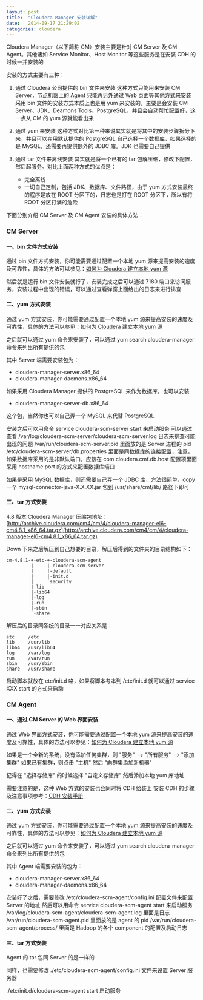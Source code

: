 ```yaml
---
layout: post
title:  "Cloudera Manager 安装详解"
date:   2014-09-17 21:29:02
categories: cloudera
---
```


Cloudera Manager（以下简称 CM）安装主要是针对 CM Server 及 CM Agent。其他诸如 Service Monitor、Host Monitor 等这些服务是在安装 CDH 的时候一并安装的

安装的方式主要有三种：

1. 通过 Cloudera 公司提供的 bin 文件来安装
   这种方式只能用来安装 CM Server，节点机器上的 Agent 只能再另外通过 Web 页面等其他方式来安装
   采用 bin 文件的安装方式本质上也是用 yum 来安装的，主要是会安装 CM Server、JDK、Deamons Tools、PostgreSQL，并且会自动帮忙配置好，这一点从 CM 的 yum 源就能看出来

2. 通过 yum 来安装
   这种方式对比第一种来说其实就是将其中的安装步骤拆分下来，并且可以弃用默认提供的 PostgreSQL 自己选择一个数据库，如果选择的是 MySQL，还需要再提供额外的 JDBC 库。JDK 也需要自己提供

3. 通过 tar 文件来离线安装
   其实就是将一个已有的 tar 包解压缩，修改下配置，然后起服务。对比上面两种方式的优点是：
    * 完全离线
    * 一切自己定制，包括 JDK、数据库、文件路径，由于 yum 方式安装最终的程序是放在 ROOT 分区下的，日志也是打在 ROOT 分区下，所以有将 ROOT 分区打满的危险

下面分别介绍 CM Server 及 CM Agent 安装的具体方法：

### CM Server
#### 一、bin 文件方式安装
通过 bin 文件方式安装，你可能需要通过配置一个本地 yum 源来提高安装的速度及可靠性，具体的方法可以参见：[如何为 Cloudera 建立本地 yum 源](/blog/2014/09/18/how-to-create-yum-source-for-cloudera/)

然后就是运行 bin 文件安装就行了，安装完成之后可以通过 7180 端口来访问服务，安装过程中出现的错误，可以通过查看弹窗上面给出的日志来进行排查

#### 二、yum 方式安装
通过 yum 方式安装，你可能需要通过配置一个本地 yum 源来提高安装的速度及可靠性，具体的方法可以参见：[如何为 Cloudera 建立本地 yum 源](/blog/2014/09/18/how-to-create-yum-source-for-cloudera/)

之后就可以通过 yum 命令来安装了，可以通过 yum search cloudera-manager 命令来列出所有提供的包

其中 Server 端需要安装包为：

   * cloudera-manager-server.x86_64   
   * cloudera-manager-daemons.x86_64

如果采用 Cloudera Manager 提供的 PostgreSQL 来作为数据库，也可以安装

   * cloudera-manager-server-db.x86_64   

这个包，当然你也可以自己弄一个 MySQL 来代替 PostgreSQL

安装之后可以用命令 service cloudera-scm-server start 来启动服务
可以通过查看 /var/log/cloudera-scm-server/cloudera-scm-server.log 日志来排查可能出现的问题
/var/run/cloudera-scm-server.pid 里面放的是 Server 进程的 pid
/etc/cloudera-scm-server/db.properties 里面是同数据库的连接配置，注意，如果数据库采用的是非默认端口，应该在 com.cloudera.cmf.db.host 配置项里面采用 hostname:port 的方式来配置数据库端口

如果是采用 MySQL 数据库，则还需要自己弄一个 JDBC 库，方法很简单，copy 一个 mysql-connector-java-X.X.XX.jar 包到 /usr/share/cmf/lib/ 路径下即可

#### 三、tar 方式安装
4.8 版本 Cloudera Manager 压缩包地址：
[http://archive.cloudera.com/cm4/cm/4/cloudera-manager-el6-cm4.8.1_x86_64.tar.gz](http://archive.cloudera.com/cm4/cm/4/cloudera-manager-el6-cm4.8.1_x86_64.tar.gz)

Down 下来之后解压到自己想要的目录，解压后得到的文件夹的目录结构如下：

```
cm-4.8.1-+-etc-+-cloudera-scm-agent
         |     |-cloudera-scm-server
         |     |-default
         |     |-init.d
         |     `security
         |-lib
         |-lib64
         |-log
         |-run
         |-sbin
         `-share
```

解压后的目录同系统的目录一一对应关系是：

```
etc     /etc
lib     /usr/lib
lib64   /usr/lib64
log     /var/log
run     /var/run
sbin    /usr/sbin
share   /usr/share
```

启动脚本就放在 etc/init.d 咯，如果将脚本考本到 /etc/init.d 就可以通过 service XXX start 的方式来启动

### CM Agent
#### 一、通过 CM Server 的 Web 界面安装
通过 Web 界面方式安装，你可能需要通过配置一个本地 yum 源来提高安装的速度及可靠性，具体的方法可以参见：[如何为 Cloudera 建立本地 yum 源](/blog/2014/09/18/how-to-create-yum-source-for-cloudera/)

如果是一个全新的系统，没有添加任何集群，则 "服务" --> "所有服务" --> "添加集群"
如果已有集群，则点击 "主机" 然后 "向群集添加新机器"

记得在 "选择存储库" 的时候选择 "自定义存储库" 然后添加本地 yum 库地址

需要注意的是，这种 Web 方式的安装也会同时将 CDH 给装上
安装 CDH 的步骤及注意事项参考：[CDH 安装手册](/blog/2014/09/18/CDH-install/)

#### 二、yum 方式安装
通过 yum 方式安装，你可能需要通过配置一个本地 yum 源来提高安装的速度及可靠性，具体的方法可以参见：[如何为 Cloudera 建立本地 yum 源](/blog/2014/09/18/how-to-create-yum-source-for-cloudera/)

之后就可以通过 yum 命令来安装了，可以通过 yum search cloudera-manager 命令来列出所有提供的包

其中 Agent 端需要安装的包为：

   * cloudera-manager-server.x86_64   
   * cloudera-manager-daemons.x86_64

安装好了之后，需要修改 /etc/cloudera-scm-agent/config.ini 配置文件来配置 Server 的地址
然后可以用命令 service cloudera-scm-agent start 来启动服务
/var/log/cloudera-scm-agent/cloudera-scm-agent.log 里面是日志
/var/run/cloudera-scm-agent.pid 里面放的是 agent 的 pid
/var/run/cloudera-scm-agent/process/ 里面是 Hadoop 的各个 component 的配置及启动日志

#### 三、tar 方式安装
Agent 的 tar 包同 Server 的是一样的

同样，也需要修改 ./etc/cloudera-scm-agent/config.ini 文件来设置 Server 服务器

./etc/init.d/cloudera-scm-agent start 启动服务

[jekyll-gh]: https://github.com/jekyll/jekyll
[jekyll]:    http://jekyllrb.com

